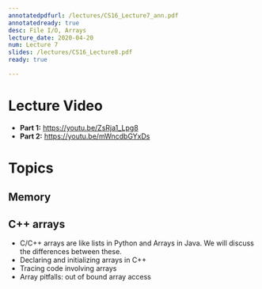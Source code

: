 ```yaml
---
annotatedpdfurl: /lectures/CS16_Lecture7_ann.pdf
annotatedready: true
desc: File I/O, Arrays
lecture_date: 2020-04-20
num: Lecture 7
slides: /lectures/CS16_Lecture8.pdf
ready: true

---
```


# Lecture Video

* **Part 1:** <https://youtu.be/ZsRja1_Lpg8>
* **Part 2:** <https://youtu.be/mWncdbGYxDs>

# Topics

## Memory

## C++ arrays
* C/C++ arrays are like lists in Python and Arrays in Java. We will discuss the differences between these.
* Declaring and initializing arrays in C++
* Tracing code involving arrays
* Array pitfalls: out of bound array access

